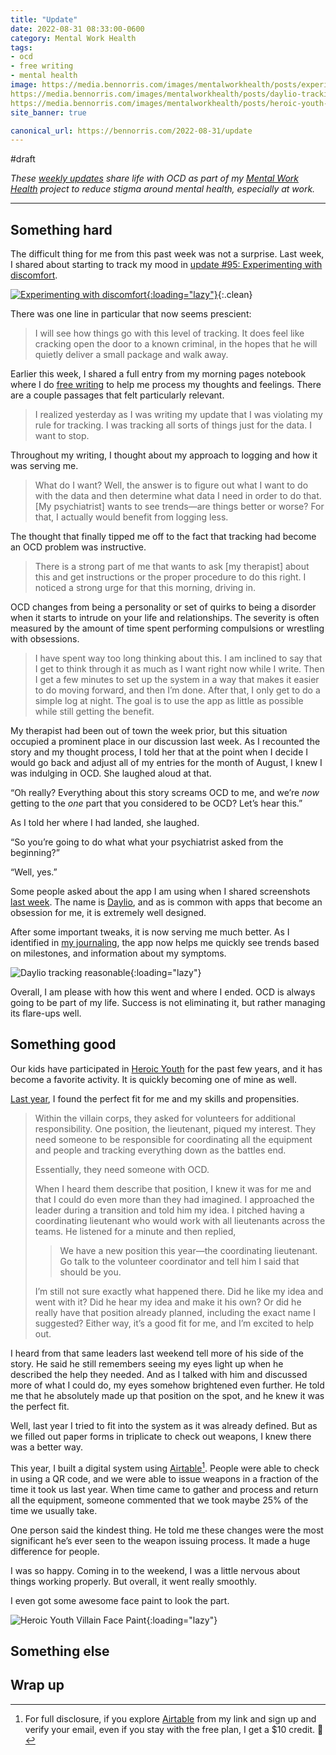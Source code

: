 ```yaml
---
title: "Update"
date: 2022-08-31 08:33:00-0600
category: Mental Work Health
tags:
- ocd
- free writing
- mental health
image: https://media.bennorris.com/images/mentalworkhealth/posts/experimenting-with-discomfort.jpg
https://media.bennorris.com/images/mentalworkhealth/posts/daylio-tracking-reasonable.png
https://media.bennorris.com/images/mentalworkhealth/posts/heroic-youth-villain-face-paint.jpeg
site_banner: true

canonical_url: https://bennorris.com/2022-08-31/update
---
```


#draft



_These [weekly updates](https://bennorris.com/tags/weekly-update/) share life with OCD as part of my [Mental Work Health](https://bennorris.com/mental-work-health) project to reduce stigma around mental health, especially at work._

***

## Something hard

The difficult thing for me from this past week was not a surprise. Last week, I shared about starting to track my mood in [update #95: Experimenting with discomfort](https://bennorris.com/2022/08/26/experimenting-with-discomfort).

[![Experimenting with discomfort](https://media.bennorris.com/images/mentalworkhealth/posts/experimenting-with-discomfort.jpg){:loading="lazy"}](https://bennorris.com/2022/08/26/experimenting-with-discomfort){:.clean}

There was one line in particular that now seems prescient:

> I will see how things go with this level of tracking. It does feel like cracking open the door to a known criminal, in the hopes that he will quietly deliver a small package and walk away.

Earlier this week, I shared a full entry from my morning pages notebook where I do [free writing](https://bennorris.com/tags/free-writing/) to help me process my thoughts and feelings. There are a couple passages that felt particularly relevant.

> I realized yesterday as I was writing my update that I was violating my rule for tracking. I was tracking all sorts of things just for the data. I want to stop.

Throughout my writing, I thought about my approach to logging and how it was serving me.

> What do I want? Well, the answer is to figure out what I want to do with the data and then determine what data I need in order to do that. [My psychiatrist] wants to see trends—are things better or worse? For that, I actually would benefit from logging less.

The thought that finally tipped me off to the fact that tracking had become an OCD problem was instructive.

> There is a strong part of me that wants to ask [my therapist] about this and get instructions or the proper procedure to do this right. I noticed a strong urge for that this morning, driving in.

OCD changes from being a personality or set of quirks to being a disorder when it starts to intrude on your life and relationships. The severity is often measured by the amount of time spent performing compulsions or wrestling with obsessions.

> I have spent way too long thinking about this. I am inclined to say that I get to think through it as much as I want right now while I write. Then I get a few minutes to set up the system in a way that makes it easier to do moving forward, and then I’m done. After that, I only get to do a simple log at night. The goal is to use the app as little as possible while still getting the benefit.

My therapist had been out of town the week prior, but this situation occupied a prominent place in our discussion last week. As I recounted the story and my thought process, I told her that at the point when I decide I would go back and adjust all of my entries for the month of August, I knew I was indulging in OCD. She laughed aloud at that.

“Oh really? Everything about this story screams OCD to me, and we’re *now* getting to the *one* part that you considered to be OCD? Let’s hear this.”

As I told her where I had landed, she laughed.

“So you’re going to do what what your psychiatrist asked from the beginning?”

“Well, yes.”

Some people asked about the app I am using when I shared screenshots [last week](https://bennorris.com/2022/08/26/experimenting-with-discomfort). The name is [Daylio](https://daylio.net), and as is common with apps that become an obsession for me, it is extremely well designed.

After some important tweaks, it is now serving me much better. As I identified in [my journaling](), the app now helps me quickly see trends based on milestones, and information about my symptoms.

![Daylio tracking reasonable](https://media.bennorris.com/images/mentalworkhealth/posts/daylio-tracking-reasonable.png){:loading="lazy"}

Overall, I am please with how this went and where I ended. OCD is always going to be part of my life. Success is not eliminating it, but rather managing its flare-ups well.


## Something good

Our kids have participated in [Heroic Youth](https://bennorris.org/tags/heroic-youth/) for the past few years, and it has become a favorite activity. It is quickly becoming one of mine as well.

[Last year](https://bennorris.com/2021/07/15/ocd-in-action), I found the perfect fit for me and my skills and propensities.

> Within the villain corps, they asked for volunteers for additional responsibility. One position, the lieutenant, piqued my interest. They need someone to be responsible for coordinating all the equipment and people and tracking everything down as the battles end.
> 
> Essentially, they need someone with OCD.
> 
> When I heard them describe that position, I knew it was for me and that I could do even more than they had imagined. I approached the leader during a transition and told him my idea. I pitched having a coordinating lieutenant who would work with all lieutenants across the teams. He listened for a minute and then replied,
> 
>> We have a new position this year—the coordinating lieutenant. Go talk to the volunteer coordinator and tell him I said that should be you.
> 
> I’m still not sure exactly what happened there. Did he like my idea and went with it? Did he hear my idea and make it his own? Or did he really have that position already planned, including the exact name I suggested? Either way, it’s a good fit for me, and I’m excited to help out.

I heard from that same leaders last weekend tell more of his side of the story. He said he still remembers seeing my eyes light up when he described the help they needed. And as I talked with him and discussed more of what I could do, my eyes somehow brightened even further. He told me that he absolutely made up that position on the spot, and he knew it was the perfect fit.

Well, last year I tried to fit into the system as it was already defined. But as we filled out paper forms in triplicate to check out weapons, I knew there was a better way.

This year, I built a digital system using [Airtable](https://airtable.com/invite/r/iq1olUvv)[^1]. People were able to check in using a QR code, and we were able to issue weapons in a fraction of the time it took us last year. When time came to gather and process and return all the equipment, someone commented that we took maybe 25% of the time we usually take.

One person said the kindest thing. He told me these changes were the most significant he’s ever seen to the weapon issuing process. It made a huge difference for people.

I was so happy. Coming in to the weekend, I was a little nervous about things working properly. But overall, it went really smoothly.

I even got some awesome face paint to look the part.

![Heroic Youth Villain Face Paint](https://media.bennorris.com/images/mentalworkhealth/posts/heroic-youth-villain-face-paint.jpeg){:loading="lazy"}


## Something else




## Wrap up



[^1]: For full disclosure, if you explore [Airtable](https://airtable.com/invite/r/iq1olUvv) from my link and sign up and verify your email, even if you stay with the free plan, I get a $10 credit. 🥳



